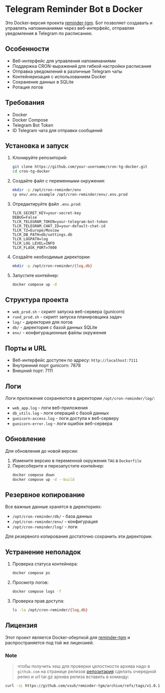 # Telegram Reminder Bot в Docker

Это Docker-версия проекта [reminder-tgm](https://github.com/vsuh/reminder-tgm). Бот позволяет создавать и управлять напоминаниями через веб-интерфейс, отправляя уведомления в Telegram по расписанию.

## Особенности

- Веб-интерфейс для управления напоминаниями
- Поддержка CRON-выражений для гибкой настройки расписания
- Отправка уведомлений в различные Telegram чаты
- Контейнеризация с использованием Docker
- Сохранение данных в SQLite
- Ротация логов

## Требования

- Docker
- Docker Compose
- Telegram Bot Token
- ID Telegram чата для отправки сообщений

## Установка и запуск

1. Клонируйте репозиторий:
   ```bash
   git clone https://github.com/your-username/cron-tg-docker.git
   cd cron-tg-docker
   ```

2. Создайте файл с переменными окружения:
   ```bash
   mkdir -p /opt/cron-reminder/env
   cp env/.env.example /opt/cron-reminder/env/.env.prod
   ```

3. Отредактируйте файл `.env.prod`:
   ```env
   TLCR_SECRET_KEY=your-secret-key
   DEBUG=False
   TLCR_TELEGRAM_TOKEN=your-telegram-bot-token
   TLCR_TELEGRAM_CHAT_ID=your-default-chat-id
   TLCR_TZ=Europe/Moscow
   TLCR_DB_PATH=db/settings.db
   TLCR_LOGPATH=log
   TLCR_LOG_LEVEL=INFO
   TLCR_FLASK_PORT=7000
   ```

4. Создайте необходимые директории:
   ```bash
   mkdir -p /opt/cron-reminder/{log,db}
   ```

5. Запустите контейнер:
   ```bash
   docker compose up -d
   ```

## Структура проекта

- `web_prod.sh` - скрипт запуска веб-сервера (gunicorn)
- `rund_prod.sh` - скрипт запуска планировщика задач
- `log/` - директория для логов
- `db/` - директория с базой данных SQLite
- `env/` - конфигурационные файлы окружения

## Порты и URL

- Веб-интерфейс доступен по адресу: `http://localhost:7111`
- Внутренний порт gunicorn: 7878
- Внешний порт: 7111

## Логи

Логи приложения сохраняются в директории `/opt/cron-reminder/log/`:
- `web_app.log` - логи веб-приложения
- `db_utils.log` - логи операций с базой данных
- `gunicorn-access.log` - логи доступа к веб-серверу
- `gunicorn-error.log` - логи ошибок веб-сервера

## Обновление

Для обновления до новой версии:

1. Измените версию в переменной окружения `TAG` в `Dockerfile`
2. Пересоберите и перезапустите контейнер:
   ```bash
   docker compose down
   docker compose up -d --build
   ```

## Резервное копирование

Все важные данные хранятся в директориях:
- `/opt/cron-reminder/db/` - база данных
- `/opt/cron-reminder/env/` - конфигурация
- `/opt/cron-reminder/log/` - логи

Для резервного копирования достаточно сохранить эти директории.

## Устранение неполадок

1. Проверка статуса контейнера:
   ```bash
   docker compose ps
   ```

2. Просмотр логов:
   ```bash
   docker compose logs -f
   ```

3. Проверка прав доступа:
   ```bash
   ls -la /opt/cron-reminder/{log,db}
   ```

## Лицензия

Этот проект является Docker-оберткой для [reminder-tgm](https://github.com/vsuh/reminder-tgm) и распространяется под той же лицензией.


### Note

> чтобы получить хеш для проверки целостности архива надо в `github.com` на странице релизов [репозитария](https://github.com/vsuh/reminder-tgm/releases) сделать очередной релиз и url tar.gz архива релиза вставить в команду:

```sh 
curl -sL https://github.com/vsuh/reminder-tgm/archive/refs/tags/v1.0.1.tar.gz | sha256sum
```